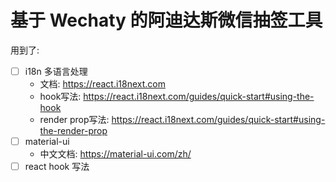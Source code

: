 # 基于 Wechaty 的阿迪达斯微信抽签工具

用到了:

- [ ] i18n 多语言处理
  - 文档: <https://react.i18next.com>
  - hook写法: <https://react.i18next.com/guides/quick-start#using-the-hook>
  - render prop写法: <https://react.i18next.com/guides/quick-start#using-the-render-prop>
- [ ] material-ui
  - 中文文档: <https://material-ui.com/zh/>
- [ ] react hook 写法
